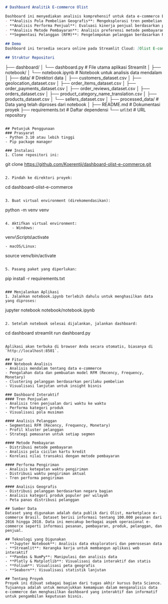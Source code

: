 ```markdown
# Dashboard Analitik E-commerce Olist

Dashboard ini menyediakan analisis komprehensif untuk data e-commerce Brasil dari Olist, yang mencakup berbagai aspek bisnis:
- **Analisis Pola Pembelian Geografis**: Mengeksplorasi tren pembelian berdasarkan lokasi pelanggan
- **Analisis Performa Penjual**: Evaluasi kinerja penjual berdasarkan penjualan dan ulasan
- **Analisis Metode Pembayaran**: Analisis preferensi metode pembayaran dan pola cicilan
- **Segmentasi Pelanggan (RFM)**: Pengelompokan pelanggan berdasarkan Recency, Frequency, dan Monetary value

## Demo
Dashboard ini tersedia secara online pada Streamlit Cloud: [Olist E-commerce Dashboard](https://dashboard-olist-e-commerce.streamlit.app/)

## Struktur Repositori
```
├── dashboard/
│   └── dashboard.py          # File utama aplikasi Streamlit
│
├── notebook/
│   └── notebook.ipynb        # Notebook untuk analisis data mendalam
│
├── data/                     # Direktori data
│   ├── customers_dataset.csv
│   ├── geolocation_dataset.csv
│   ├── order_items_dataset.csv
│   ├── order_payments_dataset.csv
│   ├── order_reviews_dataset.csv
│   ├── orders_dataset.csv
│   ├── product_category_name_translation.csv
│   ├── products_dataset.csv
│   └── sellers_dataset.csv
│
├── processed_data/           # Data yang telah diproses dari notebook
│
├── README.md                 # Dokumentasi proyek
├── requirements.txt          # Daftar dependensi
└── url.txt                   # URL repository
```

## Petunjuk Penggunaan
### Prasyarat
- Python 3.10 atau lebih tinggi
- Pip package manager

### Instalasi
1. Clone repositori ini:
```
git clone https://github.com/Koerentji/dashboard-olist-e-commerce.git
```

2. Pindah ke direktori proyek:
```
cd dashboard-olist-e-commerce
```

3. Buat virtual environment (direkomendasikan):
```
python -m venv venv
```

4. Aktifkan virtual environment:
   - Windows:
   ```
   venv\Scripts\activate
   ```
   - macOS/Linux:
   ```
   source venv/bin/activate
   ```

5. Pasang paket yang diperlukan:
```
pip install -r requirements.txt
```

### Menjalankan Aplikasi
1. Jalankan notebook.ipynb terlebih dahulu untuk menghasilkan data yang diproses:
```
jupyter notebook notebook/notebook.ipynb
```

2. Setelah notebook selesai dijalankan, jalankan dashboard:
```
cd dashboard
streamlit run dashboard.py
```

Aplikasi akan terbuka di browser Anda secara otomatis, biasanya di `http://localhost:8501`.

## Fitur
### Notebook Analisis
- Analisis mendalam tentang data e-commerce
- Pengolahan data dan pembuatan model RFM (Recency, Frequency, Monetary)
- Clustering pelanggan berdasarkan perilaku pembelian
- Visualisasi lanjutan untuk insight bisnis

### Dashboard Interaktif
#### Tren Penjualan
- Analisis tren penjualan dari waktu ke waktu
- Performa kategori produk
- Visualisasi pola musiman

#### Analisis Pelanggan
- Segmentasi RFM (Recency, Frequency, Monetary)
- Profil kluster pelanggan
- Strategi pemasaran untuk setiap segmen

#### Metode Pembayaran
- Distribusi metode pembayaran
- Analisis pola cicilan kartu kredit
- Korelasi nilai transaksi dengan metode pembayaran

#### Performa Pengiriman
- Analisis ketepatan waktu pengiriman
- Distribusi waktu pengiriman aktual
- Tren performa pengiriman

#### Analisis Geografis
- Distribusi pelanggan berdasarkan negara bagian
- Analisis kategori produk populer per wilayah
- Peta panas distribusi pelanggan

## Sumber Data
Dataset yang digunakan adalah data publik dari Olist, marketplace e-commerce Brasil. Dataset berisi informasi tentang 100.000 pesanan dari 2016 hingga 2018. Data ini mencakup berbagai aspek operasional e-commerce seperti informasi pesanan, pembayaran, produk, pelanggan, dan penjual.

## Teknologi yang Digunakan
- **Jupyter Notebook**: Analisis data eksploratori dan pemrosesan data
- **Streamlit**: Kerangka kerja untuk membangun aplikasi web interaktif
- **Pandas & NumPy**: Manipulasi dan analisis data
- **Plotly & Matplotlib**: Visualisasi data interaktif dan statis
- **Folium**: Visualisasi peta geografis
- **Seaborn**: Visualisasi statistik lanjutan

## Tentang Proyek
Proyek ini dibuat sebagai bagian dari tugas akhir kursus Data Science. Tujuannya adalah untuk menunjukkan kemampuan dalam menganalisis data e-commerce dan menghasilkan dashboard yang interaktif dan informatif untuk pengambilan keputusan bisnis.
```